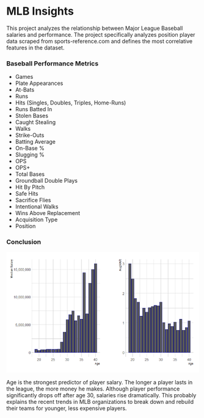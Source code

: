 # MLB Insights

This project analyzes the relationship between Major League Baseball salaries and performance. The project specifically analyzes position player data scraped from sports-reference.com and defines the most correlative features in the dataset.


### Baseball Performance Metrics
* Games
* Plate Appearances
* At-Bats
* Runs
* Hits (Singles, Doubles, Triples, Home-Runs)
* Runs Batted In
* Stolen Bases
* Caught Stealing
* Walks
* Strike-Outs
* Batting Average
* On-Base %
* Slugging %
* OPS
* OPS+
* Total Bases
* Groundball Double Plays
* Hit By Pitch
* Safe Hits
* Sacrifice Flies
* Intentional Walks
* Wins Above Replacement
* Acquisition Type
* Position

### Conclusion

![alt text](https://github.com/smazurski/MLB/blob/main/Images/WAR_by_Age_Bar.PNG?raw=true) 


Age is the strongest predictor of player salary. The longer a player lasts in the league, the more money he makes. Although player performance significantly drops off after age 30, salaries rise dramatically. This probably explains the recent trends in MLB organizations to break down and rebuild their teams for younger, less expensive players.  
